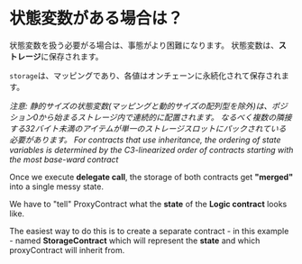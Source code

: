 # 状態変数がある場合は？

状態変数を扱う必要がる場合は、事態がより困難になります。  状態変数は、**ストレージ**に保存されます。

`storage`は、マッピングであり、各値はオンチェーンに永続化されて保存されます。

_注意: 静的サイズの状態変数(マッピングと動的サイズの配列型を除外)は、ポジション0から始まるストレージ内で連続的に配置されます。 なるべく複数の隣接する32バイト未満のアイテムが単一のストレージスロットにパックされている必要があります。 For contracts that use inheritance, the ordering of state variables is determined by the C3-linearized order of contracts starting with the most base-ward contract_

Once we execute **delegate call**, the storage of both contracts get **"merged"** into a single messy state.

We have to "tell" ProxyContract what the **state** of the **Logic contract** looks like.

The easiest way to do this is to create a separate contract - in this example - named **StorageContract** which will represent the **state** and which proxyContract will inherit from.
